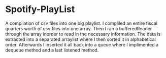 # Spotify-PlayList
A compilation of csv files into one big playlist.
I compliled an entire fiscal quarters worth of csv files into one array. Then I ran a bufferedReader through the array inorder to read in the necessary information. The data is extracted into a separated arraylist where I then sorted it in alphabetical order. Afterwards I inserted it all back into a queue where I implimented a dequeue method and a last listened method.  

